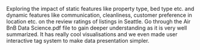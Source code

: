 Exploring the impact of static features like property type, bed type etc. and dynamic features like communication, cleanliness, customer preference in location etc. on the review ratings of listings in Seattle. Go through the Air BnB Data Science.pdf file to gain deeper understanding as it is very well summarized. It has really cool visualisations and we even made user interactive tag system to make data presentation simpler.
